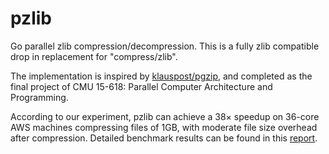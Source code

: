 pzlib
=====

Go parallel zlib compression/decompression. This is a fully zlib compatible drop in replacement for "compress/zlib".

The implementation is inspired by [klauspost/pgzip](https://github.com/klauspost/pgzip), and completed as the final project of CMU 15-618: Parallel Computer Architecture and Programming.

According to our experiment, pzlib can achieve a 38× speedup on 36-core AWS machines compressing files of 1GB, with moderate file size overhead after compression. Detailed benchmark results can be found in this [report](https://github.com/zianke/15618-final-project/blob/master/final/report.pdf).
